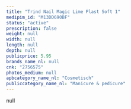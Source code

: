 ```yaml
---
title: "Trind Nail Magic Lime Plast Soft 1"
medipim_id: "M13DD690BF"
status: "active"
prescription: false
weight: null
width: null
length: null
depth: null
publicprice: 5.95
brands_name_nl: null
cnk: "2756575"
photos_medium: null
apbcategory_name_nl: "Cosmetisch"
publiccategory_name_nl: "Manicure & pedicure"
---
```

null
